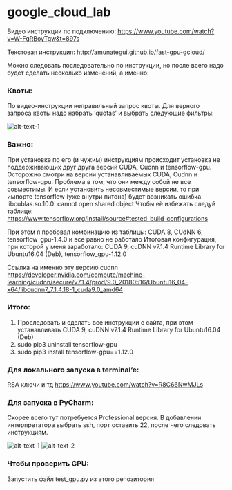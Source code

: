 # google_cloud_lab
Видео инструкции по подключению: https://www.youtube.com/watch?v=W-FqRBoyTgw&t=897s

Текстовая инструкция: http://amunategui.github.io/fast-gpu-gcloud/

Можно следовать последовательно по инструкции, но после всего надо будет сделать несколько изменений, а именно: 

### Квоты:

По видео-инструкции неправильный запрос квоты. Для верного запроса квоты надо набрать ‘quotas’ и выбрать следующие фильтры: 


![alt-text-1](https://i.ibb.co/C8F82Mh/1.png "title-1")


### Важно:

При установке по его (и чужим) инструкциям происходит установка не поддерживающих друг друга версий CUDA, Cudnn и tensorflow-gpu. Осторожно смотри на версии устанавливаемых CUDA, Cudnn и tensorflow-gpu. Проблема в том, что они между собой не все совместимы. И если установить несовместимые версии, то при импорте tensorflow (уже внутри питона) будет возникать ошибка libcublas.so.10.0: cannot open shared object
Чтобы её избежать следуй таблице: https://www.tensorflow.org/install/source#tested_build_configurations

При этом я пробовал комбинацию из таблицы: CUDA 8, CUdNN 6, tensorflow_gpu-1.4.0 и все равно не работало 
Итоговая конфигурация, при которой у меня заработало: CUDA 9, cuDNN v7.1.4 Runtime Library for Ubuntu16.04 (Deb), tensorflow_gpu-1.12.0

Ссылка на именно эту версию cudnn https://developer.nvidia.com/compute/machine-learning/cudnn/secure/v7.1.4/prod/9.0_20180516/Ubuntu16_04-x64/libcudnn7_7.1.4.18-1_cuda9.0_amd64


### Итого: 
1) Проследовать и сделать все инструкции с сайта, при этом устанавливать CUDA 9, cuDNN v7.1.4 Runtime Library for Ubuntu16.04 (Deb)
2) sudo pip3 uninstall tensorflow-gpu
3) sudo pip3 install tensorflow-gpu==1.12.0


### Для локального запуска в terminal’e: 
RSA ключи и тд
https://www.youtube.com/watch?v=R8C66NwMJLs

### Для запуска в PyCharm: 
Скорее всего тут потребуется Professional версия. В добавлении интерпретатора выбрать ssh, порт оставить 22, после чего следовать инструкциям. 

![alt-text-1](https://i.ibb.co/jyZFc6c/2.png "title-1") ![alt-text-2]( "title-2")


### Чтобы проверить GPU:
Запустить файл test_gpu.py из этого репозитория



